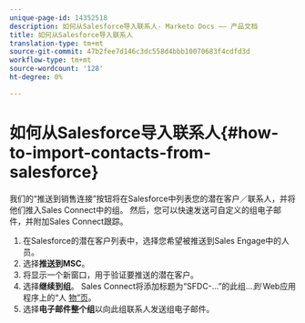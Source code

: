 ```yaml
---
unique-page-id: 14352518
description: 如何从Salesforce导入联系人- Marketo Docs —— 产品文档
title: 如何从Salesforce导入联系人
translation-type: tm+mt
source-git-commit: 47b2fee7d146c3dc558d4bbb10070683f4cdfd3d
workflow-type: tm+mt
source-wordcount: '128'
ht-degree: 0%

---
```



# 如何从Salesforce导入联系人{#how-to-import-contacts-from-salesforce}

我们的“推送到销售连接”按钮将在Salesforce中列表您的潜在客户／联系人，并将他们推入Sales Connect中的组。 然后，您可以快速发送可自定义的组电子邮件，并附加Sales Connect跟踪。

1. 在Salesforce的潜在客户列表中，选择您希望被推送到Sales Engage中的人员。
1. 选择&#x200B;**推送到MSC**。
1. 将显示一个新窗口，用于验证要推送的潜在客户。
1. 选择&#x200B;**继续到组**。 Sales Connect将添加标题为“SFDC-...”的此组...*到* Web应用程序上的“人 [物”页](http://toutapp.com/)。
1. 选择&#x200B;**电子邮件整个组**&#x200B;以向此组联系人发送组电子邮件。

